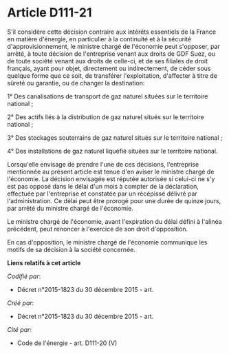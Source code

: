 # Article D111-21

S'il considère cette décision contraire aux intérêts essentiels de la France en matière d'énergie, en particulier à la
continuité et à la sécurité d'approvisionnement, le ministre chargé de l'économie peut s'opposer, par arrêté, à toute
décision de l'entreprise venant aux droits de GDF Suez, ou de toute société venant aux droits de celle-ci, et de ses filiales
de droit français, ayant pour objet, directement ou indirectement, de céder sous quelque forme que ce soit, de transférer
l'exploitation, d'affecter à titre de sûreté ou garantie, ou de changer la destination:

1° Des canalisations de transport de gaz naturel situées sur le territoire national ;

2° Des actifs liés à la distribution de gaz naturel situés sur le territoire national ;

3° Des stockages souterrains de gaz naturel situés sur le territoire national ;

4° Des installations de gaz naturel liquéfié situées sur le territoire national.

Lorsqu'elle envisage de prendre l'une de ces décisions, l‘entreprise mentionnée au présent article est tenue d'en aviser le
ministre chargé de l'économie. La décision envisagée est réputée autorisée si celui-ci ne s'y est pas opposé dans le délai
d'un mois à compter de la déclaration, effectuée par l'entreprise et constatée par un récépissé délivré par l'administration.
Ce délai peut être prorogé pour une durée de quinze jours, par arrêté du ministre chargé de l'économie.

Le ministre chargé de l'économie, avant l'expiration du délai défini à l'alinéa précédent, peut renoncer à l'exercice de son
droit d'opposition.

En cas d'opposition, le ministre chargé de l'économie communique les motifs de sa décision à la société concernée.

**Liens relatifs à cet article**

_Codifié par_:

  - Décret n°2015-1823 du 30 décembre 2015 - art.

_Créé par_:

  - Décret n°2015-1823 du 30 décembre 2015 - art.

_Cité par_:

  - Code de l'énergie - art. D111-20 (V)
